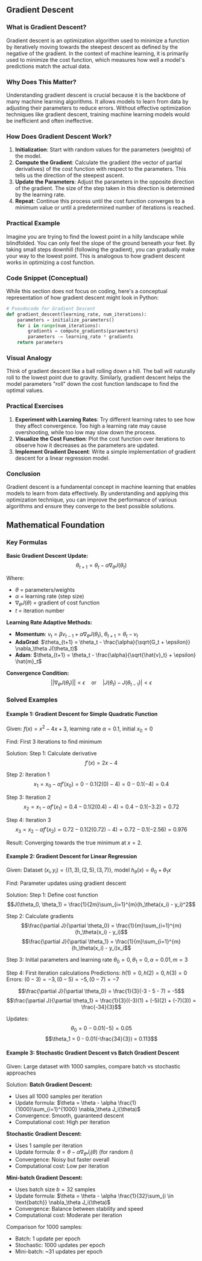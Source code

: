 ## Gradient Descent

### What is Gradient Descent?

Gradient descent is an optimization algorithm used to minimize a function by iteratively moving towards the steepest descent as defined by the negative of the gradient. In the context of machine learning, it is primarily used to minimize the cost function, which measures how well a model's predictions match the actual data.

### Why Does This Matter?

Understanding gradient descent is crucial because it is the backbone of many machine learning algorithms. It allows models to learn from data by adjusting their parameters to reduce errors. Without effective optimization techniques like gradient descent, training machine learning models would be inefficient and often ineffective.

### How Does Gradient Descent Work?

1. **Initialization**: Start with random values for the parameters (weights) of the model.
2. **Compute the Gradient**: Calculate the gradient (the vector of partial derivatives) of the cost function with respect to the parameters. This tells us the direction of the steepest ascent.
3. **Update the Parameters**: Adjust the parameters in the opposite direction of the gradient. The size of the step taken in this direction is determined by the learning rate.
4. **Repeat**: Continue this process until the cost function converges to a minimum value or until a predetermined number of iterations is reached.

### Practical Example

Imagine you are trying to find the lowest point in a hilly landscape while blindfolded. You can only feel the slope of the ground beneath your feet. By taking small steps downhill (following the gradient), you can gradually make your way to the lowest point. This is analogous to how gradient descent works in optimizing a cost function.

### Code Snippet (Conceptual)

While this section does not focus on coding, here's a conceptual representation of how gradient descent might look in Python:

```python
# Pseudocode for Gradient Descent
def gradient_descent(learning_rate, num_iterations):
    parameters = initialize_parameters()
    for i in range(num_iterations):
        gradients = compute_gradients(parameters)
        parameters -= learning_rate * gradients
    return parameters
```

### Visual Analogy

Think of gradient descent like a ball rolling down a hill. The ball will naturally roll to the lowest point due to gravity. Similarly, gradient descent helps the model parameters "roll" down the cost function landscape to find the optimal values.

### Practical Exercises

1. **Experiment with Learning Rates**: Try different learning rates to see how they affect convergence. Too high a learning rate may cause overshooting, while too low may slow down the process.
2. **Visualize the Cost Function**: Plot the cost function over iterations to observe how it decreases as the parameters are updated.
3. **Implement Gradient Descent**: Write a simple implementation of gradient descent for a linear regression model.

### Conclusion

Gradient descent is a fundamental concept in machine learning that enables models to learn from data effectively. By understanding and applying this optimization technique, you can improve the performance of various algorithms and ensure they converge to the best possible solutions.

## Mathematical Foundation

### Key Formulas

**Basic Gradient Descent Update:**
$$\theta_{t+1} = \theta_t - \alpha \nabla_\theta J(\theta_t)$$

Where:
- $\theta$ = parameters/weights
- $\alpha$ = learning rate (step size)
- $\nabla_\theta J(\theta)$ = gradient of cost function
- $t$ = iteration number

**Learning Rate Adaptive Methods:**

- **Momentum**: $v_t = \beta v_{t-1} + \alpha \nabla_\theta J(\theta_t)$, $\theta_{t+1} = \theta_t - v_t$
- **AdaGrad**: $\theta_{t+1} = \theta_t - \frac{\alpha}{\sqrt{G_t + \epsilon}} \nabla_\theta J(\theta_t)$
- **Adam**: $\theta_{t+1} = \theta_t - \frac{\alpha}{\sqrt{\hat{v}_t} + \epsilon} \hat{m}_t$

**Convergence Condition:**
$$||\nabla_\theta J(\theta_t)|| < \epsilon \quad \text{or} \quad |J(\theta_t) - J(\theta_{t-1})| < \epsilon$$

### Solved Examples

#### Example 1: Gradient Descent for Simple Quadratic Function

Given: $f(x) = x^2 - 4x + 3$, learning rate $\alpha = 0.1$, initial $x_0 = 0$

Find: First 3 iterations to find minimum

Solution:
Step 1: Calculate derivative
$$f'(x) = 2x - 4$$

Step 2: Iteration 1
$$x_1 = x_0 - \alpha f'(x_0) = 0 - 0.1(2(0) - 4) = 0 - 0.1(-4) = 0.4$$

Step 3: Iteration 2
$$x_2 = x_1 - \alpha f'(x_1) = 0.4 - 0.1(2(0.4) - 4) = 0.4 - 0.1(-3.2) = 0.72$$

Step 4: Iteration 3
$$x_3 = x_2 - \alpha f'(x_2) = 0.72 - 0.1(2(0.72) - 4) = 0.72 - 0.1(-2.56) = 0.976$$

Result: Converging towards the true minimum at $x = 2$.

#### Example 2: Gradient Descent for Linear Regression

Given: Dataset $(x_i, y_i) = \{(1,3), (2,5), (3,7)\}$, model $h_\theta(x) = \theta_0 + \theta_1 x$

Find: Parameter updates using gradient descent

Solution:
Step 1: Define cost function
$$J(\theta_0, \theta_1) = \frac{1}{2m}\sum_{i=1}^{m}(h_\theta(x_i) - y_i)^2$$

Step 2: Calculate gradients
$$\frac{\partial J}{\partial \theta_0} = \frac{1}{m}\sum_{i=1}^{m}(h_\theta(x_i) - y_i)$$
$$\frac{\partial J}{\partial \theta_1} = \frac{1}{m}\sum_{i=1}^{m}(h_\theta(x_i) - y_i)x_i$$

Step 3: Initial parameters and learning rate
$\theta_0 = 0, \theta_1 = 0, \alpha = 0.01, m = 3$

Step 4: First iteration calculations
Predictions: $h(1) = 0, h(2) = 0, h(3) = 0$
Errors: $(0-3) = -3, (0-5) = -5, (0-7) = -7$

$$\frac{\partial J}{\partial \theta_0} = \frac{1}{3}(-3 - 5 - 7) = -5$$
$$\frac{\partial J}{\partial \theta_1} = \frac{1}{3}((-3)(1) + (-5)(2) + (-7)(3)) = \frac{-34}{3}$$

Updates:
$$\theta_0 = 0 - 0.01(-5) = 0.05$$
$$\theta_1 = 0 - 0.01(-\frac{34}{3}) = 0.113$$

#### Example 3: Stochastic Gradient Descent vs Batch Gradient Descent

Given: Large dataset with 1000 samples, compare batch vs stochastic approaches

Solution:
**Batch Gradient Descent:**
- Uses all 1000 samples per iteration
- Update formula: $\theta = \theta - \alpha \frac{1}{1000}\sum_{i=1}^{1000} \nabla_\theta J_i(\theta)$
- Convergence: Smooth, guaranteed descent
- Computational cost: High per iteration

**Stochastic Gradient Descent:**
- Uses 1 sample per iteration
- Update formula: $\theta = \theta - \alpha \nabla_\theta J_i(\theta)$ (for random $i$)
- Convergence: Noisy but faster overall
- Computational cost: Low per iteration

**Mini-batch Gradient Descent:**
- Uses batch size $b = 32$ samples
- Update formula: $\theta = \theta - \alpha \frac{1}{32}\sum_{i \in \text{batch}} \nabla_\theta J_i(\theta)$
- Convergence: Balance between stability and speed
- Computational cost: Moderate per iteration

Comparison for 1000 samples:
- Batch: 1 update per epoch
- Stochastic: 1000 updates per epoch  
- Mini-batch: ~31 updates per epoch